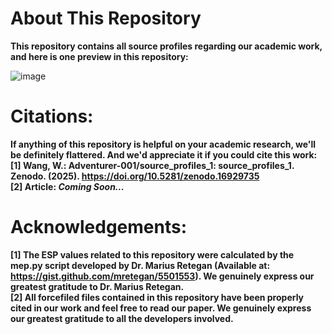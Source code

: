 # About This Repository
**This repository contains all source profiles regarding our academic work, and here is one preview in this repository:<br>**

![image](./figures/1.png)

# Citations:
**If anything of this repository is helpful on your academic research, we'll be definitely flattered. And we'd appreciate it if you could cite this work:<br>**
**[1] Wang, W.: Adventurer-001/source_profiles_1: source_profiles_1. Zenodo. (2025). https://doi.org/10.5281/zenodo.16929735<br>**
**[2] Article: ***Coming Soon...*** <br>**

# Acknowledgements:
**[1] The ESP values related to this repository were calculated by the mep.py script developed by Dr. Marius Retegan (Available at: https://gist.github.com/mretegan/5501553). We genuinely express our greatest gratitude to Dr. Marius Retegan.<br>**
**[2] All forcefiled files contained in this repository have been properly cited in our work and feel free to read our paper. We genuinely express our greatest gratitude to all the developers involved.<br>**
